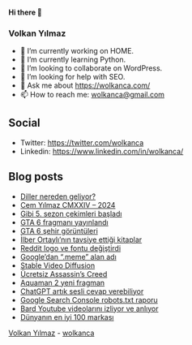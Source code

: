 #### Hi there 👋

### Volkan Yılmaz

- 🔭 I’m currently working on HOME.
- 🌱 I’m currently learning Python.
- 👯 I’m looking to collaborate on WordPress.
- 🤔 I’m looking for help with SEO.
- 💬 Ask me about https://wolkanca.com/
- 📫 How to reach me: wolkanca@gmail.com

## Social
- Twitter: https://twitter.com/wolkanca
- Linkedin: https://www.linkedin.com/in/wolkanca/



## Blog posts
<!-- BLOG-POST-LIST:START -->
- [Diller nereden geliyor?](https://wolkanca.com/diller-nereden-geliyor/)
- [Cem Yılmaz CMXXIV – 2024](https://wolkanca.com/cem-yilmaz-cmxxiv-2024/)
- [Gibi 5. sezon çekimleri başladı](https://wolkanca.com/gibi-5-sezon-cekimleri-basladi/)
- [GTA 6 fragmanı yayınlandı](https://wolkanca.com/gta-6-fragmani-yayinlandi/)
- [GTA 6 şehir görüntüleri](https://wolkanca.com/gta-6-sehir-goruntuleri/)
- [İlber Ortaylı’nın tavsiye ettiği kitaplar](https://wolkanca.com/ilber-ortaylinin-tavsiye-ettigi-kitaplar/)
- [Reddit logo ve fontu değiştirdi](https://wolkanca.com/reddit-logo-ve-fontu-degistirdi/)
- [Google’dan “.meme” alan adı](https://wolkanca.com/googledan-meme-alan-adi/)
- [Stable Video Diffusion](https://wolkanca.com/stable-video-diffusion/)
- [Ücretsiz Assassin’s Creed](https://wolkanca.com/ucretsiz-assassins-creed/)
- [Aquaman 2 yeni fragman](https://wolkanca.com/aquaman-2-yeni-fragman/)
- [ChatGPT artık sesli cevap verebiliyor](https://wolkanca.com/chatgpt-artik-sesli-cevap-verebiliyor/)
- [Google Search Console robots.txt raporu](https://wolkanca.com/google-search-console-robots-txt-raporu/)
- [Bard Youtube videolarını izliyor ve anlıyor](https://wolkanca.com/bard-youtube-videolarini-izliyor-ve-anliyor/)
- [Dünyanın en iyi 100 markası](https://wolkanca.com/dunyanin-en-iyi-100-markasi/)
<!-- BLOG-POST-LIST:END -->


[Volkan Yılmaz](https://volkanyilmaz.com.tr/) - [wolkanca](https://wolkanca.com/)
